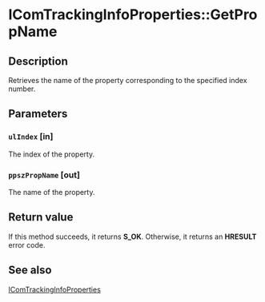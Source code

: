 # IComTrackingInfoProperties::GetPropName

## Description

Retrieves the name of the property corresponding to the specified index number.

## Parameters

### `ulIndex` [in]

The index of the property.

### `ppszPropName` [out]

The name of the property.

## Return value

If this method succeeds, it returns **S_OK**. Otherwise, it returns an **HRESULT** error code.

## See also

[IComTrackingInfoProperties](https://learn.microsoft.com/windows/desktop/api/comsvcs/nn-comsvcs-icomtrackinginfoproperties)
